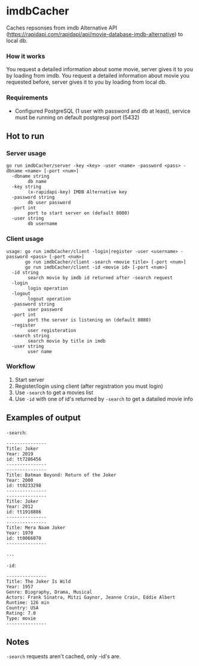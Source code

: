 # imdbCacher
Caches repsonses from imdb Alternative API (https://rapidapi.com/rapidapi/api/movie-database-imdb-alternative) to local db.

### How it works
You request a detailed information about some movie, server gives it to you by loading from imdb.
You request a detailed information about movie you requested before, server gives it to you by loading from local db.

### Requirements
- Configured PostgreSQL (1 user with password and db at least), service must be running on default postgresql port (5432)

## Hot to run

### Server usage
```
go run imdbCacher/server -key <key> -user <name> -password <pass> -dbname <name> [-port <num>]
  -dbname string
    	db name
  -key string
    	(x-rapidapi-key) IMDB Alternative key
  -password string
    	db user password
  -port int
    	port to start server on (default 8080)
  -user string
    	db username

```
### Client usage
```
usage: go run imdbCacher/client -login|register -user <username> -password <pass> [-port <num>]
       go run imdbCacher/client -search <movie title> [-port <num>]
       go run imdbCacher/client -id <movie id> [-port <num>]
  -id string
    	search movie by imdb id returned after -search request
  -login
    	login operation
  -logout
    	logout operation
  -password string
    	user password
  -port int
    	port the server is listening on (default 8080)
  -register
    	user registeration
  -search string
    	search movie by title in imdb
  -user string
    	user name
```

### Workflow
1. Start server
2. Register/login using client (after registration you must login)
3. Use `-search` to get a movies list
4. Use `-id` with one of id's returned by `-search` to get a datailed movie info

## Examples of output
`-search`:
```
---------------
Title: Joker
Year: 2019
id: tt7286456
---------------
---------------
Title: Batman Beyond: Return of the Joker
Year: 2000
id: tt0233298
---------------
---------------
Title: Joker
Year: 2012
id: tt1918886
---------------
---------------
Title: Mera Naam Joker
Year: 1970
id: tt0066070
---------------

...
```
`-id`:
```
---------------
Title: The Joker Is Wild
Year: 1957
Genre: Biography, Drama, Musical
Actors: Frank Sinatra, Mitzi Gaynor, Jeanne Crain, Eddie Albert
Runtime: 126 min
Country: USA
Rating: 7.0
Type: movie
---------------

```

## Notes
`-search` requests aren't cached, only -id's are.
